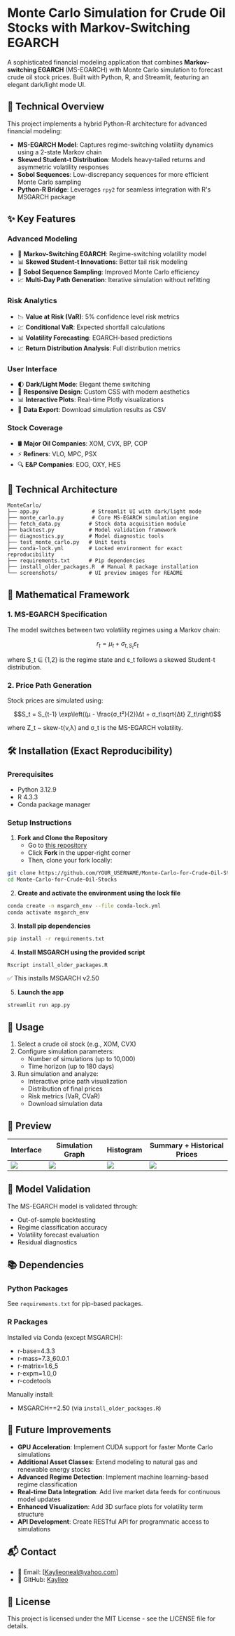 # Monte Carlo Simulation for Crude Oil Stocks with Markov-Switching EGARCH

A sophisticated financial modeling application that combines **Markov-switching EGARCH** (MS-EGARCH) with Monte Carlo simulation to forecast crude oil stock prices. Built with Python, R, and Streamlit, featuring an elegant dark/light mode UI.

## 🔬 Technical Overview

This project implements a hybrid Python-R architecture for advanced financial modeling:

- **MS-EGARCH Model**: Captures regime-switching volatility dynamics using a 2-state Markov chain
- **Skewed Student-t Distribution**: Models heavy-tailed returns and asymmetric volatility responses
- **Sobol Sequences**: Low-discrepancy sequences for more efficient Monte Carlo sampling
- **Python-R Bridge**: Leverages `rpy2` for seamless integration with R's MSGARCH package

## ✨ Key Features

### Advanced Modeling
- 🔄 **Markov-Switching EGARCH**: Regime-switching volatility model
- 📊 **Skewed Student-t Innovations**: Better tail risk modeling
- 🎲 **Sobol Sequence Sampling**: Improved Monte Carlo efficiency
- 📈 **Multi-Day Path Generation**: Iterative simulation without refitting

### Risk Analytics
- 📉 **Value at Risk (VaR)**: 5% confidence level risk metrics
- 💹 **Conditional VaR**: Expected shortfall calculations
- 📊 **Volatility Forecasting**: EGARCH-based predictions
- 📈 **Return Distribution Analysis**: Full distribution metrics

### User Interface
- 🌓 **Dark/Light Mode**: Elegant theme switching
- 📱 **Responsive Design**: Custom CSS with modern aesthetics
- 📊 **Interactive Plots**: Real-time Plotly visualizations
- 💾 **Data Export**: Download simulation results as CSV

### Stock Coverage
- 🛢️ **Major Oil Companies**: XOM, CVX, BP, COP
- ⚡ **Refiners**: VLO, MPC, PSX
- 🔍 **E&P Companies**: EOG, OXY, HES

## 🔧 Technical Architecture

```
MonteCarlo/
├── app.py                 # Streamlit UI with dark/light mode
├── monte_carlo.py         # Core MS-EGARCH simulation engine
├── fetch_data.py         # Stock data acquisition module
├── backtest.py           # Model validation framework
├── diagnostics.py        # Model diagnostic tools
├── test_monte_carlo.py   # Unit tests
├── conda-lock.yml        # Locked environment for exact reproducibility
├── requirements.txt      # Pip dependencies
├── install_older_packages.R  # Manual R package installation
└── screenshots/          # UI preview images for README
```

## 📐 Mathematical Framework

### 1. MS-EGARCH Specification
The model switches between two volatility regimes using a Markov chain:

```math
r_t = μ_t + σ_{t,S_t}ε_t
```
where S_t ∈ {1,2} is the regime state and ε_t follows a skewed Student-t distribution.

### 2. Price Path Generation
Stock prices are simulated using:
```math
S_t = S_{t-1} \exp\left((μ - \frac{σ_t²}{2})Δt + σ_t\sqrt{Δt} Z_t\right)
```
where Z_t ~ skew-t(ν,λ) and σ_t is the MS-EGARCH volatility.

## 🛠️ Installation (Exact Reproducibility)

### Prerequisites
- Python 3.12.9
- R 4.3.3
- Conda package manager

### Setup Instructions

1. **Fork and Clone the Repository**
   - Go to [this repository](https://github.com/Kaylieo/Monte-Carlo-for-Crude-Oil-Stocks)
   - Click **Fork** in the upper-right corner
   - Then, clone your fork locally:

```bash
git clone https://github.com/YOUR_USERNAME/Monte-Carlo-for-Crude-Oil-Stocks.git
cd Monte-Carlo-for-Crude-Oil-Stocks
```

2. **Create and activate the environment using the lock file**
```bash
conda create -n msgarch_env --file conda-lock.yml
conda activate msgarch_env
```

3. **Install pip dependencies**
```bash
pip install -r requirements.txt
```

4. **Install MSGARCH using the provided script**
```bash
Rscript install_older_packages.R
```

✅ This installs MSGARCH v2.50

5. **Launch the app**
```bash
streamlit run app.py
```

## 🎯 Usage

1. Select a crude oil stock (e.g., XOM, CVX)
2. Configure simulation parameters:
   - Number of simulations (up to 10,000)
   - Time horizon (up to 180 days)
3. Run simulation and analyze:
   - Interactive price path visualization
   - Distribution of final prices
   - Risk metrics (VaR, CVaR)
   - Download simulation data

## 📸 Preview

| Interface | Simulation Graph | Histogram | Summary + Historical Prices |
|----------|------------------|-----------|-----------------------------|
| ![](screenshots/Screenshot%202025-04-23%20at%205.27.30%E2%80%AFPM.png) | ![](screenshots/Screenshot%202025-04-23%20at%205.27.55%E2%80%AFPM.png) | ![](screenshots/Screenshot%202025-04-23%20at%205.29.39%E2%80%AFPM.png) | ![](screenshots/Screenshot%202025-04-23%20at%205.30.22%E2%80%AFPM.png) |

## 🔬 Model Validation

The MS-EGARCH model is validated through:
- Out-of-sample backtesting
- Regime classification accuracy
- Volatility forecast evaluation
- Residual diagnostics

## 📚 Dependencies

### Python Packages
See `requirements.txt` for pip-based packages.

### R Packages
Installed via Conda (except MSGARCH):
- r-base=4.3.3
- r-mass=7.3_60.0.1
- r-matrix=1.6_5
- r-expm=1.0_0
- r-codetools

Manually install:
- MSGARCH==2.50 (via `install_older_packages.R`)

## 🚀 Future Improvements

- **GPU Acceleration**: Implement CUDA support for faster Monte Carlo simulations
- **Additional Asset Classes**: Extend modeling to natural gas and renewable energy stocks
- **Advanced Regime Detection**: Implement machine learning-based regime classification
- **Real-time Data Integration**: Add live market data feeds for continuous model updates
- **Enhanced Visualization**: Add 3D surface plots for volatility term structure
- **API Development**: Create RESTful API for programmatic access to simulations

## 📬 Contact

- 📧 Email: [Kaylieoneal@yahoo.com]
- 📍 GitHub: [Kaylieo](https://github.com/Kaylieo)

## 📜 License

This project is licensed under the MIT License - see the LICENSE file for details.
